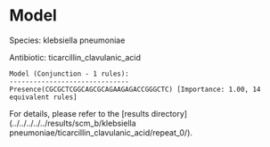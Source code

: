 
# Model

Species: klebsiella pneumoniae

Antibiotic: ticarcillin_clavulanic_acid

```
Model (Conjunction - 1 rules):
------------------------------
Presence(CGCGCTCGGCAGCGCAGAAGAGACCGGGCTC) [Importance: 1.00, 14 equivalent rules]

```

For details, please refer to the [results directory](../../../../../results/scm_b/klebsiella pneumoniae/ticarcillin_clavulanic_acid/repeat_0/).

